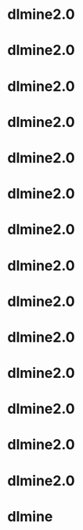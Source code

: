 # dlmine2.0
# dlmine2.0
# dlmine2.0
# dlmine2.0
# dlmine2.0
# dlmine2.0
# dlmine2.0
# dlmine2.0
# dlmine2.0
# dlmine2.0
# dlmine2.0
# dlmine2.0
# dlmine2.0
# dlmine2.0
# dlmine
